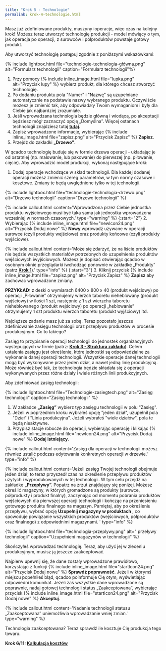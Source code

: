 ```yaml
---
title: "Krok 5 - Technologie"
permalink: krok-4-technologie.html
---
```

Masz już zdefiniowane produkty, maszyny ioperacje, więc czas na kolejny krok! Możesz teraz utworzyć technologię produkcji - model mówiący o tym, jak operacja po operacji, z surowców i półproduktów powstaje gotowy produkt.  
  
 Aby utworzyć technologię postępuj zgodnie z poniższymi wskazówkami:  

{% include lightbox.html file="technologie-technologia-główna.png" alt="Formularz technologii" caption="Formularz technologii"%}

1. Przy pomocy {% include inline_image.html file="lupka.png" alt="Przycisk lupy" %} wybierz produkt, dla którego chcesz stworzyć technologię.
2. Po dodaniu produktu pola "Numer" i "Nazwę" są uzupełniane automatycznie na podstawie nazwy wybranego produktu. Oczywiście możesz je zmienić tak, aby odpowiadały Twoim wymaganiom i były dla Ciebie jak najbardziej zrozumiałe.
3. Jeśli wprowadzana technologia będzie główną i wiodącą, po akceptacji będziesz mógł zaznaczyć opcję „Domyślna”. Więcej ostanach technologii znajdziesz tutaj **[tutaj](/statusy-technologii)**.
4. Zapisz wprowadzone informacje, wybierając {% include inline_image.html file="zapisz.png" alt="Przycisk Zapisz" %} **Zapisz**.
5. Przejdź do zakładki **„Drzewo”**.

W qcadoo technologię buduje się w formie drzewa operacji - układając je od ostatniej (np. malowanie, lub pakowanie) do pierwszej (np. piłowanie, cięcie). Aby wprowadzić model produkcji, wykonaj następujące kroki:  

1. Dodaj operacje wchodzące w skład technologii. Dla każdej dodanej operacji możesz zmienić szereg parametrów, w tym normy czasowe i kosztowe. Zmiany te będą uwględnione tylko w tej technologii.  

{% include lightbox.html file="technologie-technologia-drzewo.png" alt="Drzewo technologii" caption="Drzewo technologii" %}

{% include callout.html content='Wprowadzona przez Ciebie jednostka produktu wyjściowego musi być taka sama jak jednostka wprowadzona wcześniej w normach czasowych.' type="warning" %}
{:start="2"}
2. Wybierając {% include inline_image.html file="newIcon24.png" alt="Przycisk Dodaj nowe" %} **Nowy** wprowadź używane w operacji surowce (czyli produkty wejściowe) oraz produkty końcowe (czyli produkty wyjściowe). 

{% include callout.html content='Może się zdarzyć, że na liście produktów nie będzie wszystkich materiałów potrzebnych do uzupełnienia produktów wejściowych iwyjściowych. Możesz je dopisać otwierając qcadoo w osobnym oknie przeglądarki iwchodząc ponownie w zakładkę „Produkty” (patrz **[Krok 1](/krok-1-produkty-1)**).' type="info" %}
{:start="3"}
3. Kliknij przycisk {% include inline_image.html file="zapisz.png" alt="Przycisk Zapisz" %} **Zapisz** aby zachować wprowadzone zmiany.

**PRZYKŁAD:** z deski o wymiarach 6400 x 800 x 40 (produkt wejściowy) po operacji „Piłowanie” otrzymujemy wierzch taboretu nieheblowany (produkt wyjściowy) w ilości 1 szt, następnie z 1 szt wierzchu taboretu nieheblowanego (produkt wejściowy) po operacji „heblowanie” otrzymujemy 1 szt produktu wierzch taboretu (produkt wyjściowy) itd.  

Najcięższe zadanie masz już za sobą. Teraz pozostało jeszcze zdefiniowanie zasięgu technologii oraz przepływu produktów w procesie produkcyjnym. Co to takiego?  
  
Zasięg to przypisanie operacji technologii do jednostek organizacyjnych wystepujących w firmie (patrz: **[Krok 3 - Struktura zakładu](/krok-2-maszyny)**). Celem ustalenia zasięgu jest określenie, które jednostki są odpowiedzialne za wykonanie danej operacji technologii. Wszystkie operacje danej technologii mogą być wykonywane przez jeden dział, a nawet jedną linię produkcyjną. Może również być tak, że technologia będzie składała się z operacji wykonywanych przez różne działy i wiele różnych linii produkcyjnych.  
  
Aby zdefiniować zasięg technologii:  

{% include lightbox.html file="Technologie-zasiegtech.png" alt="Zasięg technologii" caption="Zasięg technologii" %}

1. W zakładce **„Zasięg”** wybierz typ zasięgu technologii w polu "Zasięg".
2. Jeżeli w poprzednim kroku wybrałeś opcję "jeden dział", uzupełnił pola "Dział" i "Linia produkcyjna". Jeżeli wybrałeś "wiele działów", pola te będą nieaktywne.
3. Przypisz stacje robocze do operacji, wybierając operację i klikając {% include inline_image.html file="newIcon24.png" alt="Przycisk Dodaj nowe" %} **Dodaj istniejący**.

{% include callout.html content='Zasięg dla operacji w technologii możesz również ustalić podczas edytowania konkretnych operacji w drzewie.' type="info" %}


{% include callout.html content='Jeżeli zasięg Twojej technologii obejmuje jeden dział, to teraz przyszedł czas na określenie przepływu produktów użytych i wyprodukowanych w tej technologii. W tym celu przejdź na zakładke **„Przepływy”.** Popatrz na zrzut znajdujący się poniżej. Możesz określić magazyny, w których gromadzone są produkty (surowce, półprodukty i produkt finalny), zaczynając od momentu pobrania produktów wejściowych dla pierwszej operacji technologii i kończąc na przeniesieniu gotowego produktu finalnego na magazyn. Pamiętaj, aby po określeniu przepływu, wybrać opcję **Uzupełnij magazyny w produktach** , co spowoduje powiązanie wszystkich produktów (wejściowych, półproduktów oraz finalnego) z odpowiednimi magazynami.  ' type="info" %}
  
{% include lightbox.html file="technologia-przeplywy.png" alt=" przeływy technologii" caption="Uzupełnieni magazynów w technologii" %}

Skończyłeś wprowadzać technologię. Teraz, aby użyć jej w zleceniu produkcyjnym, musisz ją jeszcze zaakceptować.  


Najpierw upewnij się, że dane zostały wprowadzone prawidłowo, korzystając z funkcji {% include inline_image.html file="startIcon24.png" alt="Przycisk Dodaj nowe" %} **Sprawdź poprawność**. Jeżeli w którymś miejscu popełniłeś błąd, qcadoo poinformuje Cię otym, wyświetlając odpowiedni komunikat. Jeżeli zaś wszystkie dane wprowadzone są poprawnie, nadaj gotowej technologii status „Zaakceptowana”, wybierając przycisk {% include inline_image.html file="startIcon24.png" alt="Przycisk Dodaj nowe" %} **Akceptuj**.

{% include callout.html content='Nadanie technologii statusu „Zaakceptowana” uniemożliwia wprowadzanie wniej zmian.' type="warning" %}
  
Technologia zaakceptowana? Teraz sprawdź ile kosztuje Cię produkcja tego towaru.

**Krok 6/11: [Kalkulacja kosztów](/krok-5-kalkulacja-kosztow)** 

